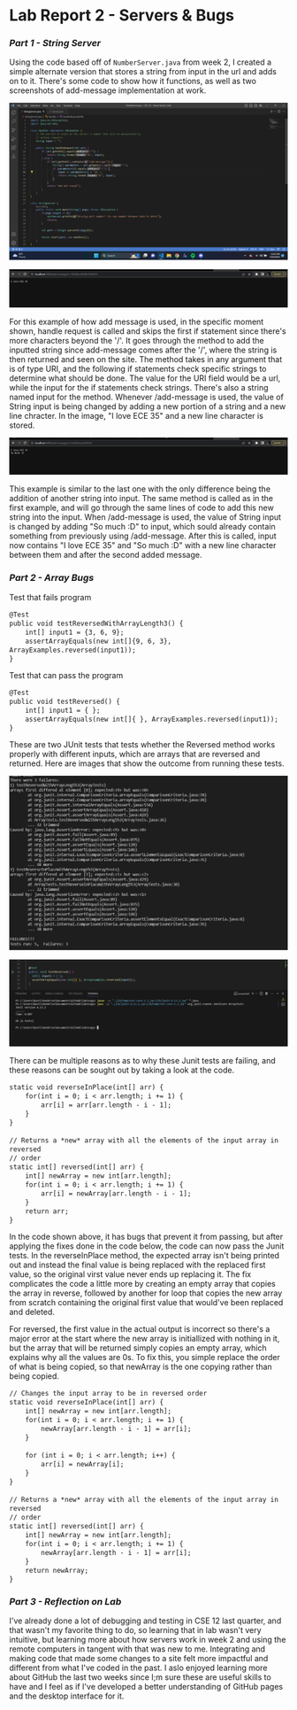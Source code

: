 # **Lab Report 2 - Servers & Bugs**

### *Part 1 - String Server*

Using the code based off of ```NumberServer.java``` from week 2, I created a simple alternate version that stores a string from input in the url and adds on to it. There's some code to show how it functions, as well as two screenshots of add-message implementation at work.

![Image of StringServer Code](https://github.com/Yves-M22/cse15l-lab-reports/blob/main/images2/Screenshot%202023-04-24%20230322.png?raw=true) 



![Image of AddMessage-1](https://github.com/Yves-M22/cse15l-lab-reports/blob/main/images2/Screenshot%202023-04-24%20230424.png?raw=true)   

For this example of how add message is used, in the specific moment shown, handle request is called and skips the first if statement since there's more characters beyond the '/'. It goes through the method to add the inputted string since add-message comes after the '/', where the string is then returned and seen on the site. The method takes in any argument that is of type URI, and the following if statements check specific strings to determine what should be done. The value for the URI field would be a url, while the input for the if statements check strings. There's also a string named input for the method. Whenever /add-message is used, the value of String input is being changed by adding a new portion of a string and a new line chracter. In the image, "I love ECE 35" and a new line character is stored.   



![Image of AddMessage-2](https://github.com/Yves-M22/cse15l-lab-reports/blob/main/images2/Screenshot%202023-04-24%20230457.png?raw=true)

This example is similar to the last one with the only difference being the addition of another string into input. The same method is called as in the first example, and will go through the same lines of code to add this new string into the input. When /add-message is used, the value of String input is changed by adding "So much :D" to input, which sould already contain something from previously using /add-message. After this is called, input now contains "I love ECE 35" and "So much :D" with a new line character between them and after the second added message.

### *Part 2 - Array Bugs*

Test that fails program

    @Test
    public void testReversedWithArrayLength3() {
        int[] input1 = {3, 6, 9};
        assertArrayEquals(new int[]{9, 6, 3}, ArrayExamples.reversed(input1));
    }
  
Test that can pass the program

    @Test
    public void testReversed() {
        int[] input1 = { };
        assertArrayEquals(new int[]{ }, ArrayExamples.reversed(input1));
    }
    

These are two JUnit tests that tests whether the Reversed method works properly with different inputs, which are arrays that are reversed and returned. Here are images that show the outcome from running these tests.

![Image of FailTest](https://github.com/Yves-M22/cse15l-lab-reports/blob/main/images2/Screenshot%202023-04-19%20153812.png?raw=true)

![Image of SuccessTest](https://github.com/Yves-M22/cse15l-lab-reports/blob/main/images2/Screenshot%202023-05-04%20002057.png?raw=true)

There can be multiple reasons as to why these Junit tests are failing, and these reasons can be sought out by taking a look at the code. 

    static void reverseInPlace(int[] arr) {
        for(int i = 0; i < arr.length; i += 1) {
            arr[i] = arr[arr.length - i - 1];
        }
    }

    // Returns a *new* array with all the elements of the input array in reversed
    // order
    static int[] reversed(int[] arr) {
        int[] newArray = new int[arr.length];
        for(int i = 0; i < arr.length; i += 1) {
            arr[i] = newArray[arr.length - i - 1];
        }
        return arr;
    }

In the code shown above, it has bugs that prevent it from passing, but after applying the fixes done in the code below, the code can now pass the Junit tests. In the reverseInPlace method, the expected array isn't being printed out and instead the final value is being replaced with the replaced first value, so the original virst value never ends up replacing it. The fix complicates the code a little more by creating an empty array that copies the array in reverse, followed by another for loop that copies the new array from scratch containing the original first value that would've been replaced and deleted. 

For reversed, the first value in the actual output is incorrect so there's a major error at the start where the new array is initiallized with nothing in it, but the array that will be returned simply copies an empty array, which explains why all the values are 0s. To fix this, you simple replace the order of what is being copied, so that newArray is the one copying rather than being copied.

    // Changes the input array to be in reversed order
    static void reverseInPlace(int[] arr) {
        int[] newArray = new int[arr.length];
        for(int i = 0; i < arr.length; i += 1) {
            newArray[arr.length - i - 1] = arr[i];
        }

        for (int i = 0; i < arr.length; i++) {
            arr[i] = newArray[i];
        }
    }

    // Returns a *new* array with all the elements of the input array in reversed
    // order
    static int[] reversed(int[] arr) {
        int[] newArray = new int[arr.length];
        for(int i = 0; i < arr.length; i += 1) {
            newArray[arr.length - i - 1] = arr[i];
        }
        return newArray;
    }



### *Part 3 - Reflection on Lab*

I've already done a lot of debugging and testing in CSE 12 last quarter, and that wasn't my favorite thing to do, so learning that in lab wasn't very intuitive, but learning more about how servers work in week 2 and using the remote computers in tangent with that was new to me. Integrating and making code that made some changes to a site felt more impactful and different from what I've coded in the past. I aslo enjoyed learning more about GitHub the last two weeks since I;m sure these are useful skills to have and I feel as if I've developed a better understanding of GitHub pages and the desktop interface for it. 
